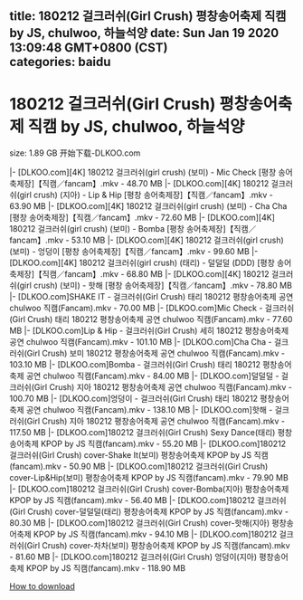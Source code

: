 
title: 180212 걸크러쉬(Girl Crush) 평창송어축제 직캠 by JS, chulwoo, 하늘석양
date: Sun Jan 19 2020 13:09:48 GMT+0800 (CST)    
categories: baidu
---

# 180212 걸크러쉬(Girl Crush) 평창송어축제 직캠 by JS, chulwoo, 하늘석양
size: 1.89 GB
 开始下载-DLKOO.com
 
|- [DLKOO.com][4K] 180212 걸크러쉬(girl crush) (보미) - Mic Check [평창 송어축제장]【직캠／fancam】.mkv - 48.70 MB
|- [DLKOO.com][4K] 180212 걸크러쉬(girl crush) (지아) - Lip & Hip [평창 송어축제장]【직캠／fancam】.mkv - 63.90 MB
|- [DLKOO.com][4K] 180212 걸크러쉬(girl crush) (보미) - Cha Cha [평창 송어축제장]【직캠／fancam】.mkv - 72.60 MB
|- [DLKOO.com][4K] 180212 걸크러쉬(girl crush) (보미) - Bomba [평창 송어축제장]【직캠／fancam】.mkv - 53.10 MB
|- [DLKOO.com][4K] 180212 걸크러쉬(girl crush) (보미) - 엉덩이 [평창 송어축제장]【직캠／fancam】.mkv - 99.60 MB
|- [DLKOO.com][4K] 180212 걸크러쉬(girl crush) (태리) - 덜덜덜 (DDD) [평창 송어축제장]【직캠／fancam】.mkv - 68.80 MB
|- [DLKOO.com][4K] 180212 걸크러쉬(girl crush) (보미) - 핫해 [평창 송어축제장]【직캠／fancam】.mkv - 78.80 MB
|- [DLKOO.com]SHAKE IT - 걸크러쉬(Girl Crush) 태리 180212 평창송어축제 공연 chulwoo 직캠(Fancam).mkv - 70.00 MB
|- [DLKOO.com]Mic Check - 걸크러쉬(Girl Crush) 태리 180212 평창송어축제 공연 chulwoo 직캠(Fancam).mkv - 77.60 MB
|- [DLKOO.com]Lip & Hip - 걸크러쉬(Girl Crush) 세히 180212 평창송어축제 공연 chulwoo 직캠(Fancam).mkv - 101.10 MB
|- [DLKOO.com]Cha Cha - 걸크러쉬(Girl Crush) 보미 180212 평창송어축제 공연 chulwoo 직캠(Fancam).mkv - 103.10 MB
|- [DLKOO.com]Bomba - 걸크러쉬(Girl Crush) 태리 180212 평창송어축제 공연 chulwoo 직캠(Fancam).mkv - 84.00 MB
|- [DLKOO.com]덜덜덜 - 걸크러쉬(Girl Crush) 지아 180212 평창송어축제 공연 chulwoo 직캠(Fancam).mkv - 100.70 MB
|- [DLKOO.com]엉덩이 - 걸크러쉬(Girl Crush) 태리 180212 평창송어축제 공연 chulwoo 직캠(Fancam).mkv - 138.10 MB
|- [DLKOO.com]핫해 - 걸크러쉬(Girl Crush) 지아 180212 평창송어축제 공연 chulwoo 직캠(Fancam).mkv - 117.50 MB
|- [DLKOO.com]180212 걸크러쉬(Girl Crush) Sexy Dance(태리) 평창송어축제 KPOP by JS 직캠(fancam).mkv - 55.20 MB
|- [DLKOO.com]180212 걸크러쉬(Girl Crush) cover-Shake It(보미) 평창송어축제 KPOP by JS 직캠(fancam).mkv - 50.90 MB
|- [DLKOO.com]180212 걸크러쉬(Girl Crush) cover-Lip&Hip(보미) 평창송어축제 KPOP by JS 직캠(fancam).mkv - 79.90 MB
|- [DLKOO.com]180212 걸크러쉬(Girl Crush) cover-Bomba(지아) 평창송어축제 KPOP by JS 직캠(fancam).mkv - 56.40 MB
|- [DLKOO.com]180212 걸크러쉬(Girl Crush) cover-덜덜덜(태리) 평창송어축제 KPOP by JS 직캠(fancam).mkv - 80.30 MB
|- [DLKOO.com]180212 걸크러쉬(Girl Crush) cover-핫해(지아) 평창송어축제 KPOP by JS 직캠(fancam).mkv - 94.10 MB
|- [DLKOO.com]180212 걸크러쉬(Girl Crush) cover-차차(보미) 평창송어축제 KPOP by JS 직캠(fancam).mkv - 81.60 MB
|- [DLKOO.com]180212 걸크러쉬(Girl Crush) 엉덩이(지아) 평창송어축제 KPOP by JS 직캠(fancam).mkv - 118.90 MB

[How to download](https://bpcam.bemobtrk.com/go/2ceec3aa-1ca2-46d6-b9ff-aaa5c184517c?jno=100)